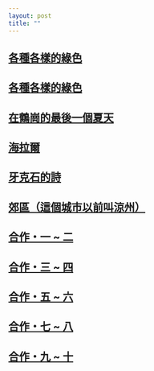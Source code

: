 ```yaml
---
layout: post
title: ""
---
```


  


## [各種各樣的綠色](https://cxcxcx.cx/works/0002.html)

## [各種各樣的綠色](https://cxcxcx.cx/works/0004.html)

## [在鶴崗的最後一個夏天](https://cxcxcx.cx/works/0006.html)

## [海拉爾](https://cxcxcx.cx/works/0008.html)

## [牙克石的詩](https://cxcxcx.cx/works/0012.html)

## [郊區（這個城市以前叫涼州）](https://cxcxcx.cx/works/0014.html)

## [合作・一 ~ 二](https://cxcxcx.cx/works/0016.html)

## [合作・三 ~ 四](https://cxcxcx.cx/works/0018.html)

## [合作・五 ~ 六](https://cxcxcx.cx/works/0020.html)

## [合作・七 ~ 八](https://cxcxcx.cx/works/0022.html)

## [合作・九 ~ 十](https://cxcxcx.cx/works/0024.html)








